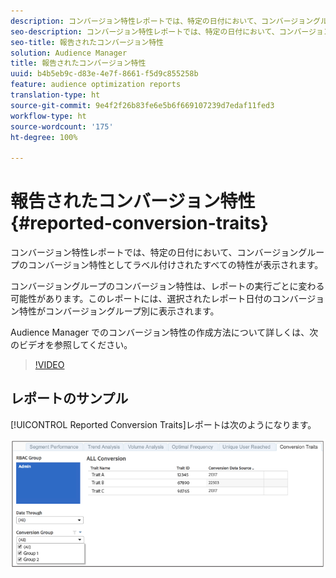 ```yaml
---
description: コンバージョン特性レポートでは、特定の日付において、コンバージョングループのコンバージョン特性としてラベル付けされたすべての特性が表示されます。コンバージョングループのコンバージョン特性は、レポートの実行ごとに変わる可能性があります。このレポートには、選択されたレポート日付のコンバージョン特性がコンバージョングループ別に表示されます。
seo-description: コンバージョン特性レポートでは、特定の日付において、コンバージョングループのコンバージョン特性としてラベル付けされたすべての特性が表示されます。コンバージョングループのコンバージョン特性は、レポートの実行ごとに変わる可能性があります。このレポートには、選択されたレポート日付のコンバージョン特性がコンバージョングループ別に表示されます。
seo-title: 報告されたコンバージョン特性
solution: Audience Manager
title: 報告されたコンバージョン特性
uuid: b4b5eb9c-d83e-4e7f-8661-f5d9c855258b
feature: audience optimization reports
translation-type: ht
source-git-commit: 9e4f2f26b83fe6e5b6f669107239d7edaf11fed3
workflow-type: ht
source-wordcount: '175'
ht-degree: 100%

---
```



# 報告されたコンバージョン特性 {#reported-conversion-traits}

コンバージョン特性レポートでは、特定の日付において、コンバージョングループのコンバージョン特性としてラベル付けされたすべての特性が表示されます。

コンバージョングループのコンバージョン特性は、レポートの実行ごとに変わる可能性があります。このレポートには、選択されたレポート日付のコンバージョン特性がコンバージョングループ別に表示されます。

Audience Manager でのコンバージョン特性の作成方法について詳しくは、次のビデオを参照してください。

>[!VIDEO](https://video.tv.adobe.com/v/23431/?captions=jpn)

## レポートのサンプル

[!UICONTROL Reported Conversion Traits]レポートは次のようになります。

![](assets/reported-conversion-traits.png)
